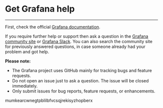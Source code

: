 # Get Grafana help

---

First, check the official [Grafana documentation](https://grafana.com/docs/).

If you require further help or support then ask a question in the [Grafana community site](https://community.grafana.com/) or [Grafana Slack](http://slack.raintank.io/). You can also search the community site for previously answered questions, in case someone already had your problem and got help.

**Please note:**

- The Grafana project uses GitHub mainly for tracking bugs and feature requests.
- Do not open an issue just to ask a question. The issue will be closed immediately.
- Only submit issues for bug reports, feature requests, or enhancements.

mumkearcwnegtpblilbfvcsqjrekisyzhopberx
